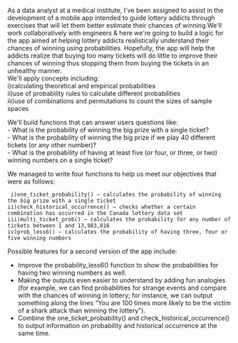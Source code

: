 As a data analyst at a medical institute, I've been assigned to assist in the development of a mobile app intended to guide lottery addicts through exercises that will let them better estimate their chances of winning.We'll work collaboratively with engineers & here we're going to build a logic for the app aimed at helping lottery addicts realistically understand their chances of winning using probabilities. Hopefully, the app will help the addicts realize that buying too many tickets will do little to improve their chances of winning thus stopping them from buying the tickets in an unhealthy manner. <br />
We'll apply concepts including:   
     i)calculating theoretical and empirical probabilities <br />
    ii)use of probability rules to calculate different probabilities <br />
    iii)use of combinations and permutations to count the sizes of sample spaces <br />

    
We'll build functions that can answer users questions like:<br />
    - What is the probability of winning the big prize with a single ticket?<br />
    - What is the probability of winning the big prize if we play 40 different tickets (or any other number)?<br />
    - What is the probability of having at least five (or four, or three, or two) winning numbers on a single ticket?<br />

We managed to write four functions to help us meet our objectives that were as follows:<br />

     i)one_ticket_probability() — calculates the probability of winning the big prize with a single ticket
    ii)check_historical_occurrence() — checks whether a certain combination has occurred in the Canada lottery data set
    iii)multi_ticket_prob() — calculates the probability for any number of tickets between 1 and 13,983,816
    iv)prob_less6() — calculates the probability of having three, four or five winning numbers

Possible features for a second version of the app include: <br />
- Improve the probability_less6() function to show the probabilities for having two winning numbers as well.<br />
- Making the outputs even easier to understand by adding fun analogies (for example, we can find probabilities for strange events and compare with the chances of winning in lottery; for instance, we can output something along the lines “You are 100 times more likely to be the victim of a shark attack than winning the lottery”).<br />
- Combine the one_ticket_probability() and check_historical_occurrence() to output information on probability and historical occurrence at the same time.<br />
